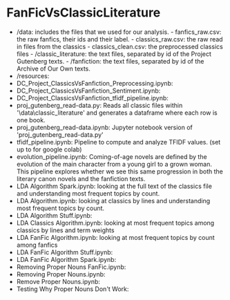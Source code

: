 # FanFicVsClassicLiterature
- /data: includes the files that we used for our analysis.
        - fanfics_raw.csv: the raw fanfics, their ids and their label.
        - classics_raw.csv: the raw read in files from the classics
        - classics_clean.csv: the preprocessed classics files
        - /classic_literature: the text files, separated by id of the Project Gutenberg texts.
        - /fanfiction: the text files, separated by id of the Archive of Our Own texts.
- /resources:
- DC_Project_ClassicsVsFanfiction_Preprocessing.ipynb:
- DC_Project_ClassicsVsFanfiction_Sentiment.ipynb:
- DC_Project_ClassicsVsFanfiction_tfidf_pipeline.ipynb:
- proj_gutenberg_read-data.py: Reads all classic files within '\data\classic_literature' and generates a dataframe where each row is one book.
- proj_gutenberg_read-data.ipynb: Jupyter notebook version of 'proj_gutenberg_read-data.py'
- tfidf_pipeline.ipynb: Pipeline to compute and analyze TFIDF values. (set up to for google colab)
- evolution_pipeline.ipynb: Coming-of-age novels are defined by the evolution of the main character from a young girl to a grown woman. This pipeline explores whether we see this same progression in both the literary canon novels and the fanfiction texts.
- LDA Algorithm Spark.ipynb: looking at the full text of the classics file and understanding most frequent topics by count.
- LDA Algorithm.ipynb: looking at classics by lines and understanding most frequent topics by count.
- LDA Algorithm Stuff.ipynb:
- LDA Classics Algorithm.ipynb: looking at most frequent topics among classics by lines and term weights
- LDA FanFic Algorithm.ipynb: looking at most frequent topics by count among fanfics
- LDA FanFic Algorithm Stuff.ipynb: 
- LDA FanFic Algorithm Spark.ipynb: 
- Removing Proper Nouns FanFic.ipynb:
- Removing Proper Nouns.ipynb:
- Remove Proper Nouns.ipynb: 
- Testing Why Proper Nouns Don't Work: